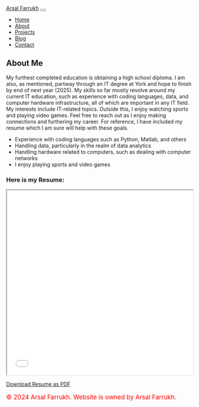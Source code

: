 <!DOCTYPE html>
<html lang="en">
<head>
  <meta charset="UTF-8">
  <meta name="viewport" content="width=device-width, initial-scale=1.0">
  <!-- Choose one of the titles based on your preference -->
  <title>About - Personal Portfolio</title>
  <link href="https://stackpath.bootstrapcdn.com/bootstrap/4.5.0/css/bootstrap.min.css" rel="stylesheet">
  <link rel="stylesheet" href="css/styles.css">
</head>
<body>
  <!-- Navbar -->
  <nav class="navbar navbar-expand-lg navbar-dark bg-dark">
    <a class="navbar-brand" href="index.html">Arsal Farrukh</a>
    <button class="navbar-toggler" type="button" data-toggle="collapse" data-target="#navbarNav" aria-controls="navbarNav" aria-expanded="false" aria-label="Toggle navigation">
      <span class="navbar-toggler-icon"></span>
    </button>
    <div class="collapse navbar-collapse" id="navbarNav">
      <ul class="navbar-nav ml-auto">
        <li class="nav-item">
          <a class="nav-link" href="https://github.com/arsalfarrukh/Index.html/tree/main">Home</a>
        </li>
        <li class="nav-item active">
          <a class="nav-link" href="https://github.com/arsalfarrukh/Index.html/tree/AboutMe">About</a>
        </li>
        <li class="nav-item active">
          <a class="nav-link" href="https://github.com/arsalfarrukh/Index.html/blob/Projects/README.md">Projects</a>
        </li>
        <li class="nav-item active">
          <a class="nav-link" href="blog.html">Blog</a>
        </li>
        <li class="nav-item">
          <a class="nav-link" href="contact.html">Contact</a>
        </li>
      </ul>
    </div>
  </nav>

  <!-- Choose one of the sections based on your preference -->
  <!-- About Page Content -->
  <section class="container mt-5">
    <h2>About Me</h2>
    <p>My furthest completed education is obtaining a high school diploma. I am also, as mentioned, partway through an IT degree at York and hope to finish by end of next year (2025). My skills so far mostly revolve around my current IT education, such as experience with coding languages, data, and computer hardware infrastructure, all of which are important in any IT field. My interests include IT-related topics. Outside this, I enjoy watching sports and playing video games. Feel free to reach out as I enjoy making connections and furthering my career. For reference, I have included my resume which I am sure will help with these goals.</p>
    <ul> 
      <li>Experience with coding languages such as Python, Matlab, and others</li> 
      <li>Handling data, particularly in the realm of data analytics</li>
      <li>Handling hardware related to computers, such as dealing with computer networks</li>
      <li>I enjoy playing sports and video games</li>
    </ul>
    <h3>Here is my Resume:</h3>
    <iframe src="Resume Arsal Farrukh 2024.pdf" width="100%" height="500px"></iframe>
    <p><a href="Resume Arsal Farrukh.pdf" class="btn btn-primary" download>Download Resume as PDF</a></p>
  </section>

  <!-- Footer -->
  <footer class="footer mt-5 py-3 bg-dark text-white">
    <div class="container text-center">
      <p style="color: red; font-size: 1.2em;">&copy; 2024 Arsal Farrukh. Website is owned by Arsal Farrukh.</p>
    </div>
  </footer>

  <script src="https://cdnjs.cloudflare.com/ajax/libs/jquery/3.5.1/jquery.min.js"></script>
  <script src="https://stackpath.bootstrapcdn.com/bootstrap/4.5.0/js/bootstrap.min.js"></script>
</body>
</html>
